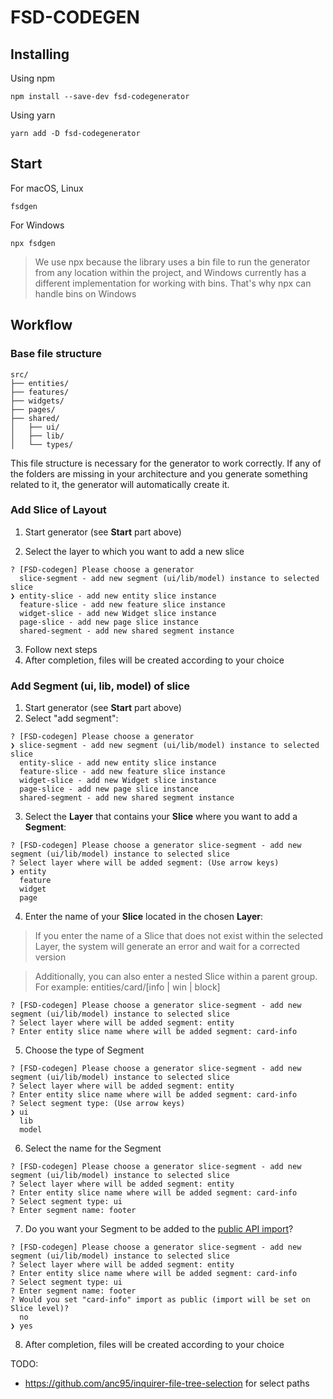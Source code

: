 # FSD-CODEGEN

## Installing

Using npm

```
npm install --save-dev fsd-codegenerator
```

Using yarn

```
yarn add -D fsd-codegenerator
```


## Start

For macOS, Linux

```
fsdgen
```

For Windows

```
npx fsdgen
```
> We use npx because the library uses a bin file to run the generator from any location within the project, and Windows currently has a different implementation for working with bins. That's why npx can handle bins on Windows


## Workflow

### Base file structure

```
src/
├── entities/
├── features/
├── widgets/
├── pages/
├── shared/
│   ├── ui/
│   ├── lib/
│   └── types/
```

This file structure is necessary for the generator to work correctly.
If any of the folders are missing in your architecture and you generate something related to it,
the generator will automatically create it.

### Add Slice of Layout

1. Start generator (see **Start** part above)

2. Select the layer to which you want to add a new slice

```
? [FSD-codegen] Please choose a generator 
  slice-segment - add new segment (ui/lib/model) instance to selected slice 
❯ entity-slice - add new entity slice instance 
  feature-slice - add new feature slice instance 
  widget-slice - add new Widget slice instance 
  page-slice - add new page slice instance 
  shared-segment - add new shared segment instance 
```

3. Follow next steps
4. After completion, files will be created according to your choice 

### Add Segment (ui, lib, model) of slice

1. Start generator (see **Start** part above)
2. Select "add segment":
```
? [FSD-codegen] Please choose a generator 
❯ slice-segment - add new segment (ui/lib/model) instance to selected slice 
  entity-slice - add new entity slice instance 
  feature-slice - add new feature slice instance 
  widget-slice - add new Widget slice instance 
  page-slice - add new page slice instance 
  shared-segment - add new shared segment instance 
```

3. Select the **Layer** that contains your **Slice** where you want to add a **Segment**:
```
? [FSD-codegen] Please choose a generator slice-segment - add new segment (ui/lib/model) instance to selected slice
? Select layer where will be added segment: (Use arrow keys)
❯ entity 
  feature 
  widget 
  page 
```

4. Enter the name of your **Slice** located in the chosen **Layer**:
> If you enter the name of a Slice that does not exist within the selected Layer, the system will generate an error and wait for a corrected version

> Additionally, you can also enter a nested Slice within a parent group. For example: entities/card/[info | win | block]

```
? [FSD-codegen] Please choose a generator slice-segment - add new segment (ui/lib/model) instance to selected slice
? Select layer where will be added segment: entity
? Enter entity slice name where will be added segment: card-info
```

5. Choose the type of Segment
```
? [FSD-codegen] Please choose a generator slice-segment - add new segment (ui/lib/model) instance to selected slice
? Select layer where will be added segment: entity
? Enter entity slice name where will be added segment: card-info
? Select segment type: (Use arrow keys)
❯ ui 
  lib 
  model 
```

6. Select the name for the Segment
```
? [FSD-codegen] Please choose a generator slice-segment - add new segment (ui/lib/model) instance to selected slice
? Select layer where will be added segment: entity
? Enter entity slice name where will be added segment: card-info
? Select segment type: ui
? Enter segment name: footer
```

7. Do you want your Segment to be added to the [public API import](https://feature-sliced.design/docs/reference/public-api)?

```
? [FSD-codegen] Please choose a generator slice-segment - add new segment (ui/lib/model) instance to selected slice
? Select layer where will be added segment: entity
? Enter entity slice name where will be added segment: card-info
? Select segment type: ui
? Enter segment name: footer
? Would you set "card-info" import as public (import will be set on Slice level)? 
  no 
❯ yes 
```
8. After completion, files will be created according to your choice



TODO:
* https://github.com/anc95/inquirer-file-tree-selection for select paths
